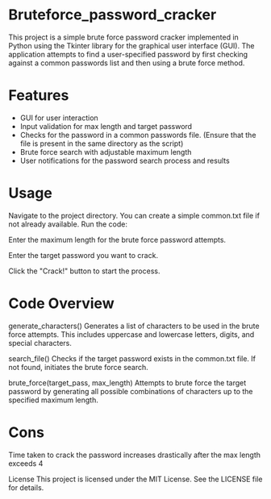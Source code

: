 # Bruteforce_password_cracker
This project is a simple brute force password cracker implemented in Python using the Tkinter library for the graphical user interface (GUI). The application attempts to find a user-specified password by first checking against a common passwords list and then using a brute force method.

# Features
* GUI for user interaction
* Input validation for max length and target password
* Checks for the password in a common passwords file. (Ensure that the file is present in the same directory as the script)
* Brute force search with adjustable maximum length
* User notifications for the password search process and results

# Usage
Navigate to the project directory.
You can create a simple common.txt file if not already available.
Run the code:

Enter the maximum length for the brute force password attempts.

Enter the target password you want to crack.

Click the "Crack!" button to start the process.

# Code Overview
generate_characters()
Generates a list of characters to be used in the brute force attempts. This includes uppercase and lowercase letters, digits, and special characters.

search_file()
Checks if the target password exists in the common.txt file. If not found, initiates the brute force search.

brute_force(target_pass, max_length)
Attempts to brute force the target password by generating all possible combinations of characters up to the specified maximum length.

# Cons
Time taken to crack the password increases drastically after the max length exceeds 4

License
This project is licensed under the MIT License. See the LICENSE file for details.




